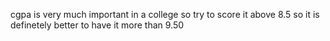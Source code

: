 cgpa is very much important in a college so try to score it above 8.5 so it is definetely better to have it more than 9.50
